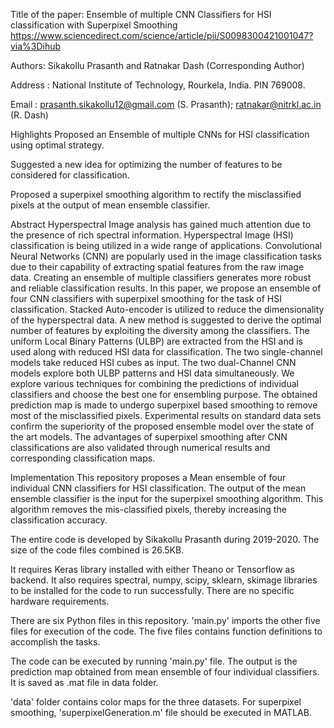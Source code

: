 Title of the paper: Ensemble of multiple CNN Classifiers for HSI classification with Superpixel Smoothing
https://www.sciencedirect.com/science/article/pii/S0098300421001047?via%3Dihub

Authors: Sikakollu Prasanth and Ratnakar Dash (Corresponding Author)

Address : National Institute of Technology, Rourkela, India. PIN 769008.

Email : prasanth.sikakollu12@gmail.com (S. Prasanth); ratnakar@nitrkl.ac.in (R. Dash)

Highlights
Proposed an Ensemble of multiple CNNs for HSI classification using optimal strategy.

Suggested a new idea for optimizing the number of features to be considered for classification.

Proposed a superpixel smoothing algorithm to rectify the misclassified pixels at the output of mean ensemble classifier.

Abstract
Hyperspectral Image analysis has gained much attention due to the presence of rich spectral information. Hyperspectral Image (HSI) classification is being utilized in a wide range of applications. Convolutional Neural Networks (CNN) are popularly used in the image classification tasks due to their capability of extracting spatial features from the raw image data. Creating an ensemble of multiple classifiers generates more robust and reliable classification results. In this paper, we propose an ensemble of four CNN classifiers with superpixel smoothing for the task of HSI classification. Stacked Auto-encoder is utilized to reduce the dimensionality of the hyperspectral data. A new method is suggested to derive the optimal number of features by exploiting the diversity among the classifiers. The uniform Local Binary Patterns (ULBP) are extracted from the HSI and is used along with reduced HSI data for classification. The two single-channel models take reduced HSI cubes as input. The two dual-Channel CNN models explore both ULBP patterns and HSI data simultaneously. We explore various techniques for combining the predictions of individual classifiers and choose the best one for ensembling purpose. The obtained prediction map is made to undergo superpixel based smoothing to remove most of the misclassified pixels. Experimental results on standard data sets confirm the superiority of the proposed ensemble model over the state of the art models. The advantages of superpixel smoothing after CNN classifications are also validated through numerical results and corresponding classification maps.

Implementation
This repository proposes a Mean ensemble of four individual CNN classifiers for HSI classification. The output of the mean ensemble classifier is the input for the superpixel smoothing algorithm. This algorithm removes the mis-classified pixels, thereby increasing the classification accuracy.

The entire code is developed by Sikakollu Prasanth during 2019-2020. The size of the code files combined is 26.5KB. 

It requires Keras library installed with either Theano or Tensorflow as backend. It also requires spectral, numpy, scipy, sklearn, skimage libraries to be installed for the code to run successfully. There are no specific hardware requirements.

There are six Python files in this repository. 'main.py' imports the other five files for execution of the code. The five files contains function definitions to accomplish the tasks.

The code can be executed by running 'main.py' file. The output is the prediction map obtained from mean ensemble of four individual classifiers. It is saved as .mat file in data folder.

'data' folder contains color maps for the three datasets. For superpixel smoothing, 'superpixelGeneration.m' file should be executed in MATLAB.
